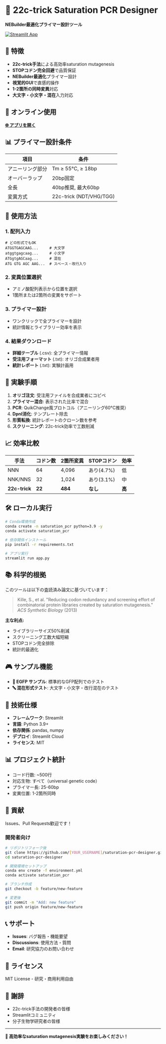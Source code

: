 # 🧬 22c-trick Saturation PCR Designer

**NEBuilder最適化プライマー設計ツール**

[![Streamlit App](https://static.streamlit.io/badges/streamlit_badge_black_white.svg)](https://saturation-pcr-designer.streamlit.app)

## 🎯 特徴

- **22c-trick手法**による高効率saturation mutagenesis
- **STOPコドン完全回避**で品質保証
- **NEBuilder最適化**プライマー設計
- **視覚的GUI**で直感的操作
- **1-2箇所の同時変異**対応
- **大文字・小文字・混在**入力対応

## 🚀 オンライン使用

[**🌐 アプリを開く**](https://saturation-pcr-designer.streamlit.app)

## 📊 プライマー設計条件

| 項目 | 条件 |
|------|------|
| アニーリング部分 | Tm ≥ 55°C, ≥ 18bp |
| オーバーラップ | 20bp固定 |
| 全長 | 40bp推奨, 最大60bp |
| 変異方式 | 22c-trick (NDT/VHG/TGG) |

## 📖 使用方法

### 1. **配列入力**
```
# どの形式でもOK
ATGGTGAGCAAG...     # 大文字
atggtgagcaag...     # 小文字  
ATGgtgAGCaag...     # 混在
ATG GTG AGC AAG...  # スペース・改行入り
```

### 2. **変異位置選択**
- アミノ酸配列表示から位置を選択
- 1箇所または2箇所の変異をサポート

### 3. **プライマー設計**
- ワンクリックで全プライマーを設計
- 統計情報とライブラリー効率を表示

### 4. **結果ダウンロード**
- **詳細テーブル** (.csv): 全プライマー情報
- **受注用フォーマット** (.txt): オリゴ合成業者用
- **統計レポート** (.txt): 実験計画用

## 🔬 実験手順

1. **オリゴ注文**: 受注用ファイルを合成業者にコピペ
2. **プライマー混合**: 表示された比率で混合
3. **PCR**: QuikChange風プロトコル（アニーリング60°C推奨）
4. **DpnI消化**: テンプレート除去
5. **形質転換**: 統計レポートのクローン数を参考
6. **スクリーニング**: 22c-trick効率で工数削減

## 📈 効率比較

| 手法 | コドン数 | 2箇所変異 | STOPコドン | 効率 |
|------|----------|-----------|------------|------|
| NNN | 64 | 4,096 | あり(4.7%) | 低 |
| NNK/NNS | 32 | 1,024 | あり(3.1%) | 中 |
| **22c-trick** | **22** | **484** | **なし** | **高** |

## 🛠️ ローカル実行

```bash
# Conda環境作成
conda create -n saturation_pcr python=3.9 -y
conda activate saturation_pcr

# 依存関係インストール
pip install -r requirements.txt

# アプリ実行
streamlit run app.py
```

## 📚 科学的根拠

このツールは以下の査読済み論文に基づいています：

> Kille, S., et al. "Reducing codon redundancy and screening effort of combinatorial protein libraries created by saturation mutagenesis." *ACS Synthetic Biology* (2013)

**主な利点:**
- ライブラリーサイズ50%削減
- スクリーニング工数大幅短縮
- STOPコドン完全排除
- 統計的最適化

## 🎮 サンプル機能

- **🧪 EGFP サンプル**: 標準的なGFP配列でのテスト
- **🔤 混在形式テスト**: 大文字・小文字・改行混在のテスト

## 🔧 技術仕様

- **フレームワーク**: Streamlit
- **言語**: Python 3.9+
- **依存関係**: pandas, numpy
- **デプロイ**: Streamlit Cloud
- **ライセンス**: MIT

## 📊 プロジェクト統計

- コード行数: ~500行
- 対応生物: すべて（universal genetic code）
- プライマー長: 25-60bp
- 変異位置: 1-2箇所同時

## 🤝 貢献

Issues、Pull Requests歓迎です！

### 開発者向け

```bash
# リポジトリフォーク後
git clone https://github.com/[YOUR_USERNAME]/saturation-pcr-designer.git
cd saturation-pcr-designer

# 開発環境セットアップ
conda env create -f environment.yml
conda activate saturation_pcr

# ブランチ作成
git checkout -b feature/new-feature

# 変更後
git commit -m "Add: new feature"
git push origin feature/new-feature
```

## 📞 サポート

- **Issues**: バグ報告・機能要望
- **Discussions**: 使用方法・質問
- **Email**: 研究協力のお問い合わせ

## 📝 ライセンス

MIT License - 研究・商用利用自由

## 🙏 謝辞

- 22c-trick手法の開発者の皆様
- Streamlitコミュニティ
- 分子生物学研究者の皆様

---

**🧬 高効率なsaturation mutagenesis実験をお楽しみください！**